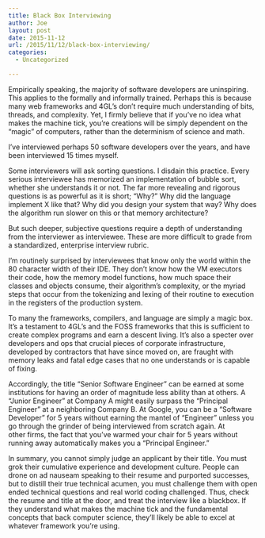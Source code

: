 ```yaml
---
title: Black Box Interviewing
author: Joe
layout: post
date: 2015-11-12
url: /2015/11/12/black-box-interviewing/
categories:
  - Uncategorized

---
```

Empirically speaking, the majority of software developers are uninspiring. This applies to the formally and informally trained. Perhaps this is because many web frameworks and 4GL&#8217;s don&#8217;t require much understanding of bits, threads, and complexity. Yet, I firmly believe that if you&#8217;ve no idea what makes the machine tick, you&#8217;re creations will be simply dependent on the &#8220;magic&#8221; of computers, rather than the determinism of science and math.

I&#8217;ve interviewed perhaps 50 software developers over the years, and have been interviewed 15 times myself.

Some interviewers will ask sorting questions. I disdain this practice. Every serious interviewee has memorized an implementation of bubble sort, whether she understands it or not. The far more revealing and rigorous questions is as powerful as it is short; &#8220;Why?&#8221; Why did the language implement X like that? Why did you design your system that way? Why does the algorithm run slower on this or that memory architecture?

But such deeper, subjective questions require a depth of understanding from the interviewer as interviewee. These are more difficult to grade from a standardized, enterprise interview rubric.

I&#8217;m routinely surprised by interviewees that know only the world within the 80 character width of their IDE. They don&#8217;t know how the VM executors their code, how the memory model functions, how much space their classes and objects consume, their algorithm&#8217;s complexity, or the myriad steps that occur from the tokenizing and lexing of their routine to execution in the registers of the production system.

To many the frameworks, compilers, and language are simply a magic box. It&#8217;s a testament to 4GL&#8217;s and the FOSS frameworks that this is sufficient to create complex programs and earn a descent living. It&#8217;s also a specter over developers and ops that crucial pieces of corporate infrastructure, developed by contractors that have since moved on, are fraught with memory leaks and fatal edge cases that no one understands or is capable of fixing.

Accordingly, the title &#8220;Senior Software Engineer&#8221; can be earned at some institutions for having an order of magnitude less ability than at others. A &#8220;Junior Engineer&#8221; at Company A might easily surpass the &#8220;Principal Engineer&#8221; at a neighboring Company B. At Google, you can be a &#8220;Software Developer&#8221; for 5 years without earning the mantel of &#8220;Engineer&#8221; unless you go through the grinder of being interviewed from scratch again. At other firms, the fact that you&#8217;ve warmed your chair for 5 years without running away automatically makes you a &#8220;Principal Engineer.&#8221;

In summary, you cannot simply judge an applicant by their title. You must grok their cumulative experience and development culture. People can drone on ad nauseam speaking to their resume and purported successes, but to distill their true technical acumen, you must challenge them with open ended technical questions and real world coding challenged. Thus, check the resume and title at the door, and treat the interview like a blackbox. If they understand what makes the machine tick and the fundamental concepts that back computer science, they&#8217;ll likely be able to excel at whatever framework you&#8217;re using.